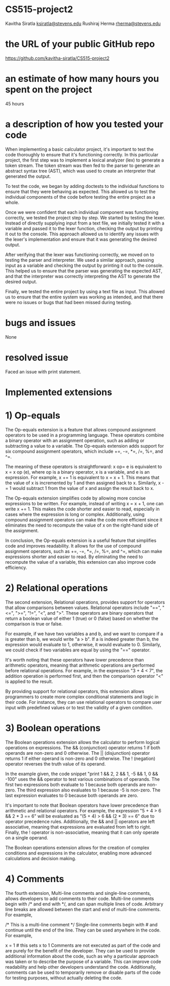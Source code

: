 # CS515-project2
Kavitha Siratla [ksiratla@stevens.edu](mailto:ksiratla@stevens.edu)
Rushiraj Herma [rherma@stevens.edu](mailto:rherma@stevens.edu)

# the URL of your public GitHub repo
https://github.com/kavitha-siratla/CS515-project2

# an estimate of how many hours you spent on the project
45 hours

# a description of how you tested your code

When implementing a basic calculator project, it's important to test the code thoroughly to ensure that it's functioning correctly. In this particular project, the first step was to implement a lexical analyzer (lex) to generate a token stream. The token stream was then fed to the parser to generate an abstract syntax tree (AST), which was used to create an interpreter that generated the output.

To test the code, we began by adding doctests to the individual functions to ensure that they were behaving as expected. This allowed us to test the individual components of the code before testing the entire project as a whole.

Once we were confident that each individual component was functioning correctly, we tested the project step by step. We started by testing the lexer. Instead of directly supplying input from a text file, we initially tested it with a variable and passed it to the lexer function, checking the output by printing it out to the console. This approach allowed us to identify any issues with the lexer's implementation and ensure that it was generating the desired output.

After verifying that the lexer was functioning correctly, we moved on to testing the parser and interpreter. We used a similar approach, passing input as a variable and checking the output by printing it out to the console. This helped us to ensure that the parser was generating the expected AST, and that the interpreter was correctly interpreting the AST to generate the desired output.

Finally, we tested the entire project by using a text file as input. This allowed us to ensure that the entire system was working as intended, and that there were no issues or bugs that had been missed during testing.


# bugs and issues
None 

# resolved issue
Faced an issue with print statement.

# Implemented extensions
# 1) Op-equals
The Op-equals extension is a feature that allows compound assignment operators to be used in a programming language. These operators combine a binary operator with an assignment operation, such as adding or subtracting a value to a variable. The Op-equals extension adds support for six compound assignment operators, which include +=, -=, *=, /=, %=, and ^=.

The meaning of these operators is straightforward: x op= e is equivalent to x = x op (e), where op is a binary operator, x is a variable, and e is an expression. For example, x += 1 is equivalent to x = x + 1. This means that the value of x is incremented by 1 and then assigned back to x. Similarly, x -= 1 would subtract 1 from the value of x and assign the result back to x.

The Op-equals extension simplifies code by allowing more concise expressions to be written. For example, instead of writing x = x + 1, one can write x += 1. This makes the code shorter and easier to read, especially in cases where the expression is long or complex. Additionally, using compound assignment operators can make the code more efficient since it eliminates the need to recompute the value of x on the right-hand side of the assignment.

In conclusion, the Op-equals extension is a useful feature that simplifies code and improves readability. It allows for the use of compound assignment operators, such as +=, -=, *=, /=, %=, and ^=, which can make expressions shorter and easier to read. By eliminating the need to recompute the value of a variable, this extension can also improve code efficiency.

# 2) Relational operations
The second extension, Relational operations, provides support for operators that allow comparisons between values. Relational operators include "==", "<=", ">=", "!=", "<", and ">". These operators are binary operators that return a boolean value of either 1 (true) or 0 (false) based on whether the comparison is true or false.

For example, if we have two variables a and b, and we want to compare if a is greater than b, we would write "a > b". If a is indeed greater than b, the expression would evaluate to 1, otherwise, it would evaluate to 0. Similarly, we could check if two variables are equal by using the "==" operator.

It's worth noting that these operators have lower precedence than arithmetic operators, meaning that arithmetic operations are performed before relational operations. For example, in the expression "3 + 4 < 7", the addition operation is performed first, and then the comparison operator "<" is applied to the result.

By providing support for relational operators, this extension allows programmers to create more complex conditional statements and logic in their code. For instance, they can use relational operators to compare user input with predefined values or to test the validity of a given condition.


# 3) Boolean operations
The Boolean operations extension allows the calculator to perform logical operations on expressions. The && (conjunction) operator returns 1 if both operands are non-zero and 0 otherwise. The || (disjunction) operator returns 1 if either operand is non-zero and 0 otherwise. The ! (negation) operator reverses the truth value of its operand.

In the example given, the code snippet "print 1 && 2, 2 && 1, -5 && 1, 0 && -100" uses the && operator to test various combinations of operands. The first two expressions both evaluate to 1 because both operands are non-zero. The third expression also evaluates to 1 because -5 is non-zero. The last expression evaluates to 0 because both operands are zero.

It's important to note that Boolean operators have lower precedence than arithmetic and relational operators. For example, the expression "5 + 4 > 6 && 2 * 3 == 6" will be evaluated as "(5 + 4) > 6 && (2 * 3) == 6" due to operator precedence rules. Additionally, the && and || operators are left associative, meaning that expressions are evaluated from left to right. Finally, the ! operator is non-associative, meaning that it can only operate on a single operand.

The Boolean operations extension allows for the creation of complex conditions and expressions in the calculator, enabling more advanced calculations and decision making.

# 4) Comments

The fourth extension, Multi-line comments and single-line comments, allows developers to add comments to their code. Multi-line comments begin with /* and end with */, and can span multiple lines of code. Arbitrary line breaks are allowed between the start and end of multi-line comments. For example,

/* This is a
multi-line comment
*/
Single-line comments begin with # and continue until the end of the line. They can be used anywhere in the code. For example,

x = 1  # this sets x to 1
Comments are not executed as part of the code and are purely for the benefit of the developer. They can be used to provide additional information about the code, such as why a particular approach was taken or to describe the purpose of a variable. This can improve code readability and help other developers understand the code. Additionally, comments can be used to temporarily remove or disable parts of the code for testing purposes, without actually deleting the code.